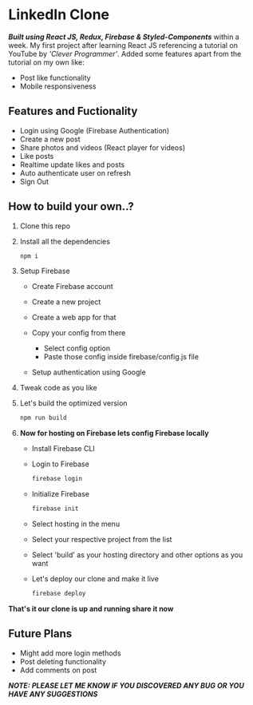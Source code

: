 # LinkedIn Clone

**_Built using React JS, Redux, Firebase & Styled-Components_** within a week. My first project after learning React JS
referencing a tutorial on YouTube by _'Clever Programmer'_. Added some features apart from the tutorial on my own like:

- Post like functionality
- Mobile responsiveness

## Features and Fuctionality

- Login using Google (Firebase Authentication)
- Create a new post
- Share photos and videos (React player for videos)
- Like posts
- Realtime update likes and posts
- Auto authenticate user on refresh
- Sign Out

## How to build your own..?

1. Clone this repo
1. Install all the dependencies
    ```bash
    npm i
    ```
1. Setup Firebase

    - Create Firebase account
    - Create a new project
    - Create a web app for that
    - Copy your config from there

        - Select config option
        - Paste those config inside firebase/config.js file

    - Setup authentication using Google

1. Tweak code as you like
1. Let's build the optimized version

    ```bash
    npm run build
    ```

1. **Now for hosting on Firebase lets config Firebase locally**

    - Install Firebase CLI
    - Login to Firebase

        ```bash
        firebase login
        ```

    - Initialize Firebase

        ```bash
        firebase init
        ```

    - Select hosting in the menu
    - Select your respective project from the list
    - Select 'build' as your hosting directory and other options as you want
    - Let's deploy our clone and make it live

        ```bash
        firebase deploy
        ```

**That's it our clone is up and running share it now**

## Future Plans

- Might add more login methods
- Post deleting functionality
- Add comments on post

**_NOTE: PLEASE LET ME KNOW IF YOU DISCOVERED ANY BUG OR YOU HAVE ANY SUGGESTIONS_**
